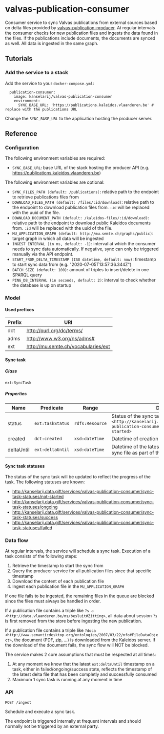 # valvas-publication-consumer

Consumer service to sync Valvas publications from external sources based on delta files provided by [valvas-publication-producer](http://github.com/kanselarij-vlaanderen/valvas-publication-producer). At regular intervals the consumer checks for new publication files and ingests the data found in the files. If the publications include documents, the documents are synced as well. All data is ingested in the same graph.

## Tutorials
### Add the service to a stack
Add the service to your `docker-compose.yml`:

```
  publication-consumer:
    image: kanselarij/valvas-publication-consumer
    environment:
      SYNC_BASE_URL: 'https://publications.kaleidos.vlaanderen.be' # replace with the publications URL
```

Change the `SYNC_BASE_URL` to the application hosting the producer server.

## Reference
### Configuration
The following environment variables are required:
* `SYNC_BASE_URL`: base URL of the stack hosting the producer API (e.g. https://publications.kaleidos.vlaanderen.be)

The following environment variables are optional:
* `SYNC_FILES_PATH (default: /publications)`: relative path to the endpoint to retrieve publications files from
* `DOWNLOAD_FILES_PATH (default: /files/:id/download)`: relative path to the endpoint to download publication files from. `:id` will be replaced with the uuid of the file.
* `DOWNLOAD_DOCUMENT_PATH (default: /kaleidos-files/:id/download)`: relative path to the endpoint to download public Kaleidos documents from. `:id` will be replaced with the uuid of the file.
* `MU_APPLICATION_GRAPH (default: http://mu.semte.ch/graphs/public)`: target graph in which all data will be ingested
* `INGEST_INTERVAL (in ms, default: -1)`: interval at which the consumer needs to sync data automatically. If negative, sync can only be triggered manually via the API endpoint.
* `START_FROM_DELTA_TIMESTAMP (ISO datetime, default: now)`: timestamp to start sync data from (e.g. "2020-07-05T13:57:36.344Z")
* `BATCH_SIZE (default: 100)`: amount of triples to insert/delete in one SPARQL query
* `PING_DB_INTERVAL (in seconds, default: 2)`: interval to check whether the database is up on startup

### Model
#### Used prefixes
| Prefix | URI                                                       |
|--------|-----------------------------------------------------------|
| dct    | http://purl.org/dc/terms/                                 |
| adms   | http://www.w3.org/ns/adms#                                |
| ext    | http://mu.semte.ch/vocabularies/ext                       |

#### Sync task
##### Class
`ext:SyncTask`
##### Properties
| Name       | Predicate        | Range           | Definition                                                                                                                                    |
|------------|------------------|-----------------|-----------------------------------------------------------------------------------------------------------------------------------------------|
| status     | `ext:taskStatus` | `rdfs:Resource` | Status of the sync task, initially set to `<http://kanselarij.data.gift/services/valvas-publication-consumer/sync-task-statuses/not-started>` |
| created    | `dct:created`    | `xsd:dateTime`  | Datetime of creation of the task                                                                                                              |
| deltaUntil | `ext:deltaUntil` | `xsd:dateTime`  | Datetime of the latest successfully ingested sync file as part of the task execution                                                          |

#### Sync task statuses
The status of the sync task will be updated to reflect the progress of the task. The following statuses are known:
* http://kanselarij.data.gift/services/valvas-publication-consumer/sync-task-statuses/not-started
* http://kanselarij.data.gift/services/valvas-publication-consumer/sync-task-statuses/ongoing
* http://kanselarij.data.gift/services/valvas-publication-consumer/sync-task-statuses/success
* http://kanselarij.data.gift/services/valvas-publication-consumer/sync-task-statuses/failed

### Data flow
At regular intervals, the service will schedule a sync task. Execution of a task consists of the following steps:

1. Retrieve the timestamp to start the sync from
1. Query the producer service for all publication files since that specific timestamp
2. Download the content of each publication file
3. Ingest each publication file in the `MU_APPLICATION_GRAPH`

If one file fails to be ingested, the remaining files in the queue are blocked since the files must always be handled in order.

If a publication file contains a triple like `?s a <http://data.vlaanderen.be/ns/besluit#Zitting>`, all data about session `?s` is first removed from the store before ingesting the new publication.

If a publication file contains a triple like `?doca <http://www.semanticdesktop.org/ontologies/2007/03/22/nfo#FileDataObject>`, the document (PDF, zip, ...) is downloaded from the Kaleidos server. If the download of the document fails, the sync flow will NOT be blocked.

The service makes 2 core assumptions that must be respected at all times:
1. At any moment we know that the latest `ext:deltaUntil` timestamp on a task, either in failed/ongoing/success state, reflects the timestamp of the latest delta file that has been completly and successfully consumed
2. Maximum 1 sync task is running at any moment in time

### API
```
POST /ingest
```

Schedule and execute a sync task.

The endpoint is triggered internally at frequent intervals and should normally not be triggered by an external party.

